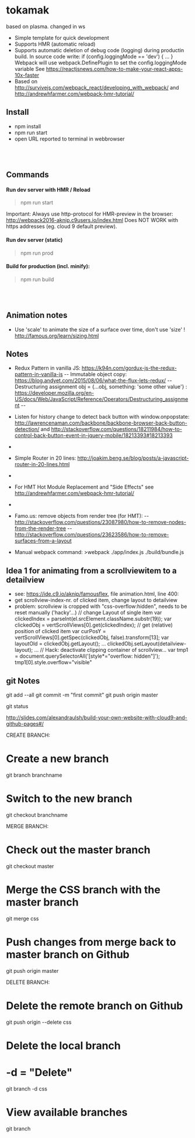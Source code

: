 # tokamak
based on plasma.
changed in ws

- Simple template for quick development
- Supports HMR (automatic reload)
- Supports automatic deletion of debug code (logging) during productin build. 
  In source code write: if (config.loggingMode == 'dev') { ... }  
  Webpack will use webpack.DefinePlugin to set the config.loggingMode variable
  See https://reactjsnews.com/how-to-make-your-react-apps-10x-faster
- Based on http://survivejs.com/webpack_react/developing_with_webpack/ and http://andrewhfarmer.com/webpack-hmr-tutorial/


## Install
- npm install
- npm run start
- open URL reported to terminal in webbrowser


<dl><br><br></dl>

## Commands

#### Run dev server with HMR / Reload
> npm run start

Important: Always use http-protocol for HMR-preview in the browser: http://webpack2016-aknip.c9users.io/index.html
Does NOT WORK with https addresses (eg. cloud 9 default preview). 

#### Run dev server (static)
> npm run prod

#### Build for production (incl. minify):
> npm run build

<dl><br><br></dl>

## Animation notes
- Use 'scale' to animate the size of a surface over time, don't use 'size' ! http://famous.org/learn/sizing.html


## Notes
- Redux Pattern in vanilla JS: https://k94n.com/gordux-js-the-redux-pattern-in-vanilla-js
-- Immutable object copy: https://blog.andyet.com/2015/08/06/what-the-flux-lets-redux/
-- Destructuring assignment obj = {...obj, something: 'some other value'} : https://developer.mozilla.org/en-US/docs/Web/JavaScript/Reference/Operators/Destructuring_assignment
-- 
- Listen for history change to detect back button with window.onpopstate:  http://lawrencenaman.com/backbone/backbone-browser-back-button-detection/ and http://stackoverflow.com/questions/18211984/how-to-control-back-button-event-in-jquery-mobile/18213393#18213393
-
- Simple Router in 20 lines: http://joakim.beng.se/blog/posts/a-javascript-router-in-20-lines.html
- 
- For HMT Hot Module Replacement and "Side Effects" see http://andrewhfarmer.com/webpack-hmr-tutorial/
- 
- Famo.us: remove objects from render tree (for HMT): 
-- http://stackoverflow.com/questions/23087980/how-to-remove-nodes-from-the-render-tree
-- http://stackoverflow.com/questions/23623586/how-to-remove-surfaces-from-a-layout

- Manual webpack command: >webpack ./app/index.js ./build/bundle.js

## Idea 1 for animating from a scrollviewitem to a detailview
- see: https://ide.c9.io/aknip/famousflex, file animation.html, line 400:
- get scrollview-index-nr. of clicked item, change layout to detailview
- problem: scrollview is cropped with "css-overflow:hidden", needs to be reset manually ('hacky'...)
// change Layout of single item
var clickedIndex = parseInt(el.srcElement.className.substr(19));
var clickedObj = vertScrollViews[0].get(clickedIndex);
// get (relative) position of clicked item
var curPosY = vertScrollViews[0].getSpec(clickedObj, false).transform[13];
var layoutOld = clickedObj.getLayout();
...
clickedObj.setLayout(detailview-layout);
...
// Hack: deactivate clipping container of scrollview...
var tmp1 = document.querySelectorAll('[style*="overflow: hidden"]');
tmp1[0].style.overflow="visible"

## git Notes
git add --all
git commit -m "first commit"
git push origin master

git status

http://slides.com/alexandraulsh/build-your-own-website-with-cloud9-and-github-pages#/

CREATE BRANCH:
# Create a new branch
git branch branchname

# Switch to the new branch
git checkout branchname


MERGE BRANCH:
# Check out the master branch
git checkout master

# Merge the CSS branch with the master branch
git merge css

# Push changes from merge back to master branch on Github
git push origin master



DELETE BRANCH:
# Delete the remote branch on Github
git push origin --delete css

# Delete the local branch
# -d = "Delete"
git branch -d css

# View available branches
git branch